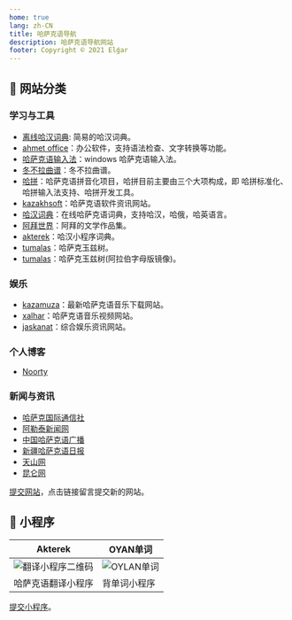 ```yaml
---
home: true
lang: zh-CN
title: 哈萨克语导航
description: 哈萨克语导航网站
footer: Copyright © 2021 Elǵar
---
```


## 📄 网站分类

### 学习与工具

<!-- - [文字转换](https://www.qazlatyn.kz/tote/converter/text)：在线哈萨克语文转换工具。 -->
<!-- - [哈语字体](http://kzfont.top)：哈萨克语字体网站。  -->
- [离线哈汉词典](http://sozdik.kz321.top): 简易的哈汉词典。
- [ahmet office](https://ahmet.kz/tote/)：办公软件，支持语法检查、文字转换等功能。
- [哈萨克语输入法](https://www.kazakhsoft.com/IMe)：windows 哈萨克语输入法。
- [冬不拉曲谱](http://dombyra.noorty.net/)：冬不拉曲谱。
- [哈拼](https://ha-pin.github.io/zh-CN)：哈萨克语拼音化项目，哈拼目前主要由三个大项构成，即 哈拼标准化、哈拼输入法支持、哈拼开发工具。
- [kazakhsoft](https://www.kazakhsoft.com/)：哈萨克语软件资讯网站。
- [哈汉词典](https://www.sozdik.net/)：在线哈萨克语词典，支持哈汉，哈俄，哈英语言。
- [阿拜世界](https://abaialemi.kz)：阿拜的文学作品集。
- [akterek](http://akterek.com/)：哈汉小程序词典。
- [tumalas](https://tumalas.kz/mobi/#/)：哈萨克玉兹树。
- [tumalas](https://noorty.net/shejire.php)：哈萨克玉兹树(阿拉伯字母版镜像)。

### 娱乐

- [kazamuza](http://kazamuza.net)：最新哈萨克语音乐下载网站。
- [xalhar](http://xalhar.net)：哈萨克语音乐视频网站。
- [jaskanat](https://www.jaskanat.com)：综合娱乐资讯网站。

### 个人博客

- [Noorty ](https://noorty.net/)

### 新闻与资讯

- [哈萨克国际通信社](https://www.inform.kz/ar)
- [阿勒泰新闻网](http://kazakh.altxw.com/)
- [中国哈萨克语广播](http://www.kazakcnr.com/)
- [新疆哈萨克语日报](http://kazakh.xjdaily.com/)
- [天山网](http://kazakh.ts.cn/) 
- [昆仑网](http://kazak.xjkunlun.gov.cn/) 

[提交网站](https://support.qq.com/products/369710)，点击链接留言提交新的网站。


## 📱 小程序

| Akterek                           | OYAN单词                 |
|-----------------------------------|--------------------------|
| ![翻译小程序二维码](/ahterek.png)  | ![OYLAN单词](/oylan.png) |
| 哈萨克语翻译小程序                | 背单词小程序             |

[提交小程序](https://support.qq.com/products/369710)。

<Valine></Valine>